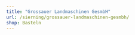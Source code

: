 ```yaml
---
title: "Grossauer Landmaschinen GesmbH"
url: /sierning/grossauer-landmaschinen-gesmbh/
shop: Basteln
---
```

